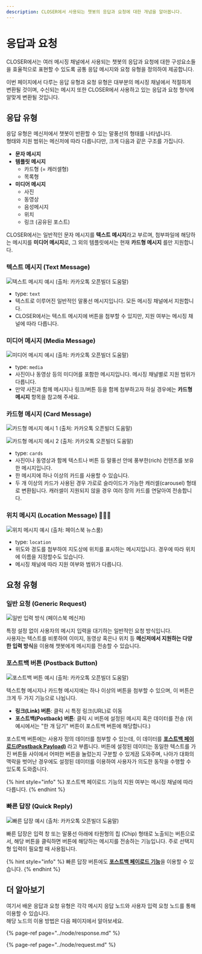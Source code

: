 ```yaml
---
description: CLOSER에서 사용되는 챗봇의 응답과 요청에 대한 개념을 알아봅니다.
---
```


# 응답과 요청

CLOSER에서는 여러 메시징 채널에서 사용되는 챗봇의 응답과 요청에 대한 구성요소들을 효율적으로 표현할 수 있도록 공통 응답 메시지와 요청 유형을 정의하여 제공합니다. 

이번 페이지에서 다루는 응답 유형과 요청 유형은 대부분의 메시징 채널에서 적절하게 변환될 것이며, 수신되는 메시지 또한 CLOSER에서 사용하고 있는 응답과 요청 형식에 알맞게 변환될 것입니다.

## 응답 유형

응답 유형은 메신저에서 챗봇이 반환할 수 있는 말풍선의 형태를 나타냅니다.   
형태와 지원 범위는 메신저에 따라 다릅니다만, 크게 다음과 같은 구조를 가집니다.

* **문자 메시지**
* **템플릿 메시지** 
  * 카드형 \(= 캐러셀형\)
  * 목록형
* **미디어 메시지**
  * 사진
  * 동영상
  * 음성메시지
  * 위치
  * 링크 \(공유된 포스트\)

CLOSER에서는 일반적인 문자 메시지를 **텍스트 메시지**라고 부르며, 첨부파일에 해당하는 메시지를 **미디어 메시지**로, 그 외의 템플릿에서는 현재 **카드형 메시지** 를만 지원합니다. 

### 텍스트 메시지 \(Text Message\)

![&#xD14D;&#xC2A4;&#xD2B8; &#xBA54;&#xC2DC;&#xC9C0; &#xC608;&#xC2DC; \(&#xCD9C;&#xCC98;: &#xCE74;&#xCE74;&#xC624;&#xD1A1; &#xC624;&#xD508;&#xBE4C;&#xB354; &#xB3C4;&#xC6C0;&#xB9D0;\) ](../../../.gitbook/assets/image%20%288%29.png)

* type: `text`
* 텍스트로 이루어진 일반적인 말풍선 메시지입니다. 모든 메시징 채널에서 지원합니다.
* CLOSER에서는 텍스트 메시지에 버튼을 첨부할 수 있지만, 지원 여부는 메시징 채널에 따라 다릅니다.

### 미디어 메시지 \(Media Message\)

![&#xBBF8;&#xB514;&#xC5B4; &#xBA54;&#xC2DC;&#xC9C0; &#xC608;&#xC2DC; \(&#xCD9C;&#xCC98;: &#xCE74;&#xCE74;&#xC624;&#xD1A1; &#xC624;&#xD508;&#xBE4C;&#xB354; &#xB3C4;&#xC6C0;&#xB9D0;\)](../../../.gitbook/assets/image%20%2817%29.png)

* type: `media`
* 사진이나 동영상 등의 미디어를 포함한 메시지입니다. 메시징 채널별로 지원 범위가 다릅니다.
* 만약 사진과 함께 메시지나 링크/버튼 등을 함께 첨부하고자 하실 경우에는 **카드형 메시지** 항목을 참고해 주세요.

### 카드형 메시지 \(Card Message\)

![&#xCE74;&#xB4DC;&#xD615; &#xBA54;&#xC2DC;&#xC9C0; &#xC608;&#xC2DC; 1 \(&#xCD9C;&#xCC98;: &#xCE74;&#xCE74;&#xC624;&#xD1A1; &#xC624;&#xD508;&#xBE4C;&#xB354; &#xB3C4;&#xC6C0;&#xB9D0;\)](../../../.gitbook/assets/image%20%282%29.png)

![&#xCE74;&#xB4DC;&#xD615; &#xBA54;&#xC2DC;&#xC9C0; &#xC608;&#xC2DC; 2 \(&#xCD9C;&#xCC98;: &#xCE74;&#xCE74;&#xC624;&#xD1A1; &#xC624;&#xD508;&#xBE4C;&#xB354; &#xB3C4;&#xC6C0;&#xB9D0;\)](../../../.gitbook/assets/image%20%2842%29.png)

* type: `cards`
* 사진이나 동영상과 함께 텍스트나 버튼 등 말풍선 안에 풍부한\(rich\) 컨텐츠를 보유한 메시지입니다.
* 한 메시지에 하나 이상의 카드를 사용할 수 있습니다. 
* 두 개 이상의 카드가 사용된 경우 가로로 슬라이드가 가능한 캐러셀\(carousel\) 형태로 변환됩니다.  캐러셀이 지원되지 않을 경우 여러 장의 카드를 연달아여 전송합니다.

### 위치 메시지 \(Location Message\) 👩🏻‍🔬

![&#xC704;&#xCE58; &#xBA54;&#xC2DC;&#xC9C0; &#xC608;&#xC2DC; \(&#xCD9C;&#xCC98;: &#xD398;&#xC774;&#xC2A4;&#xBD81; &#xB274;&#xC2A4;&#xB8F8;\)](../../../.gitbook/assets/image%20%2834%29.png)

* type: `location`
* 위도와 경도를 첨부하여 지도상에 위치를 표시하는 메시지입니다. 경우에 따라 위치에 이름을 지정할수도 있습니다.
* 메시징 채널에 따라 지원 여부와 범위가 다릅니다.

## 요청 유형

### 일반 요청 \(Generic Request\)

![&#xC77C;&#xBC18; &#xC785;&#xB825; &#xBC29;&#xC2DD; \(&#xD398;&#xC774;&#xC2A4;&#xBD81; &#xBA54;&#xC2E0;&#xC800;\)](../../../.gitbook/assets/image%20%2850%29.png)

특정 설정 없이 사용자의 메시지 입력을 대기하는 일반적인 요청 방식입니다.  
사용자는 텍스트를 비롯하여 이미지, 동영상 혹은나 위치 등 **메신저에서 지원하는 다양한 입력 방식**을 이용해 챗봇에게 메시지를 전송할 수 있습니다.

### 포스트백 버튼 \(Postback Button\)

![&#xD3EC;&#xC2A4;&#xD2B8;&#xBC31; &#xBC84;&#xD2BC; &#xC608;&#xC2DC; \(&#xCD9C;&#xCC98;: &#xCE74;&#xCE74;&#xC624;&#xD1A1; &#xC624;&#xD508;&#xBE4C;&#xB354; &#xB3C4;&#xC6C0;&#xB9D0;\)](../../../.gitbook/assets/image%20%2842%29.png)

텍스트형 메시지나 카드형 메시지에는 하나 이상의 버튼을 첨부할 수 있으며, 이 버튼은 크게 두 가지 기능으로 나뉩니다.

* **링크\(Link\) 버튼**: 클릭 시 특정 링크\(URL\)로 이동
* **포스트백\(Postback\) 버튼**: 클릭 시 버튼에 설정된 메시지 혹은 데이터를 전송 \(위 예시에서는 "한 개 담기" 버튼이 포스트백 버튼에 해당합니다.\)

포스트백 버튼에는 사용자 정의 데이터를 첨부할 수 있는데, 이 데이터를 [**포스트백 페이로드\(Postback Payload\)**](../advanced/postback-payload.md) 라고 부릅니다. 버튼에 설정된 데이터는 동일한 텍스트를 가진 버튼들 사이에서 어떠한 버튼을 눌렀는지 구분할 수 있게끔 도와주며, 나아가 대화의 맥락을 벗어난 경우에도 설정된 데이터를 이용하여 사용자가 의도한 동작을 수행할 수 있도록 도와줍니다.

{% hint style="info" %}
포스트백 페이로드 기능의 지원 여부는 메시징 채널에 따라 다릅니다.
{% endhint %}

### 빠른 답장 \(Quick Reply\)

![&#xBE60;&#xB978; &#xB2F5;&#xC7A5; &#xC608;&#xC2DC; \(&#xCD9C;&#xCC98;: &#xCE74;&#xCE74;&#xC624;&#xD1A1; &#xC624;&#xD508;&#xBE4C;&#xB354; &#xB3C4;&#xC6C0;&#xB9D0;\)](../../../.gitbook/assets/image%20%2855%29.png)

빠른 답장은 입력 창 또는 말풍선 아래에 타원형의 칩 \(Chip\) 형태로 노출되는 버튼으로서, 해당 버튼을 클릭하면 버튼에 해당하는 메시지를 전송하는 기능입니다. 주로 선택지형 입력이 필요할 때 사용됩니다.

{% hint style="info" %}
빠른 답장 버튼에도 [**포스트백 페이로드 기능**](../advanced/postback-payload.md)을 이용할 수 있습니다.
{% endhint %}

## 더 알아보기

여기서 배운 응답과 요청 유형은 각각 메시지 응답 노드와 사용자 입력 요청 노드를 통해 이용할 수 있습니다.  
해당 노드의 이용 방법은 다음 페이지에서 알아보세요.

{% page-ref page="../node/response.md" %}

{% page-ref page="../node/request.md" %}

